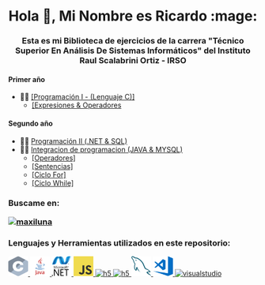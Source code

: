 <h1 align="center">Hola 👋, Mi Nombre es Ricardo :mage: </h1>
<h3 align="center">Esta es mi Biblioteca de ejercicios de la carrera "Técnico Superior En Análisis De Sistemas Informáticos" del Instituto Raul Scalabrini Ortiz - IRSO</h3>

<h4 align="left">Primer año</h4>

 - 👨‍💻 <a href="https://github.com/RichardDB7/IRSO-Programacion/tree/main/C">[Programación I - (Lenguaje C)]</a>
   - <a href="https://github.com/RichardDB7/IRSO-Programacion/blob/main/C/Expresiones%20%26%20Operadores.cpp">[Expresiones & Operadores </a>




<h4 align="left">Segundo año</h4>

- 👨‍💻 <a href="https://github.com/RichardDB7/IRSO-Programacion/tree/main/.NET"> Programación II (.NET & SQL)</a>
- 👨‍💻 <a href="https://github.com/RichardDB7/IRSO-Programacion/tree/main/JAVA">Integracion de programacion (JAVA & MYSQL)</a>
     - <a href="https://github.com/RichardDB7/IRSO-Programacion/blob/main/JAVA/Operadores.java">[Operadores]</a>
     - <a href="https://github.com/RichardDB7/IRSO-Programacion/blob/main/JAVA/Sentencias.java">[Sentencias]</a>
     - <a href="https://github.com/RichardDB7/IRSO-Programacion/blob/main/JAVA/CicloFor.Java">[Ciclo For]</a>
     - <a href="https://github.com/RichardDB7/IRSO-Programacion/blob/main/JAVA/CicloWhile.java">[Ciclo While]</a>
<h3 align="left">Buscame en: 
<p align="left">
<a href="https://www.linkedin.com/in/ricardo-diaz-15186b1b8/" target="blank"><img align="center" src="https://raw.githubusercontent.com/rahuldkjain/github-profile-readme-generator/master/src/images/icons/Social/linked-in-alt.svg" alt="maxiluna" height="30" width="40" /></a>
</p>
</h3>

<h3 align="left">Lenguajes y Herramientas utilizados en este repositorio:</h3>
<p align="left">
   <a href="https://www.cprogramming.com/" target="_blank"> <img src="https://github.com/maxiluna/maxiluna/blob/main/c-logo.svg" alt="c" width="40" height="40"/> </a> 
     <a href="https://www.oracle.com/ar/java/technologies/javase/javase-jdk8-downloads.html" target="_blank"> <img src="https://github.com/maxiluna/maxiluna/blob/main/java-logo.svg" alt="python" width="40" height="40"/> </a> 
 <a href="https://www.microsoft.com/es-ar/download/details.aspx?id=30653" target="_blank"> <img src="https://github.com/maxiluna/maxiluna/blob/main/net-logo.svg" alt="net" width="40" height="40"/> </a>
   <a href="https://developer.mozilla.org/es/docs/Learn/JavaScript/First_steps/What_is_JavaScript" target="_blank"> <img src="https://github.com/maxiluna/maxiluna/blob/main/javascript-logo.svg" alt="python" width="40" height="40"/> </a>
 <a href="https://visualstudio.microsoft.com" target="_blank"> <img src="https://upload.wikimedia.org/wikipedia/commons/thumb/6/61/HTML5_logo_and_wordmark.svg/1024px-HTML5_logo_and_wordmark.svg.png" alt="h5" width="40" height="40"/> </a>
 <a href="https://visualstudio.microsoft.com" target="_blank"> <img src="https://upload.wikimedia.org/wikipedia/commons/thumb/d/d5/CSS3_logo_and_wordmark.svg/1452px-CSS3_logo_and_wordmark.svg.png" alt="h5" width="40" height="40"/> </a>
   <a href="https://www.mysql.com" target="_blank"> <img src="https://github.com/maxiluna/maxiluna/blob/main/mysql-logo.svg"alt="python"width="40"height="40"/> </a> 
   <a href="https://visualstudio.microsoft.com" target="_blank"> <img src="https://github.com/maxiluna/maxiluna/blob/main/visual-studio-code.svg" alt="visualstudio" width="40" height="40"/> </a>
 <a href="https://visualstudio.microsoft.com" target="_blank"> <img src="http://www.expertosdecomputadoras.com/wp-content/uploads/2012/02/como%20instalar%20xampp%20eaccelerator%20en%20un%20mac.png" alt="visualstudio" width="40" height="40"/> </a>
 
</p>

